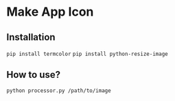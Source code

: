 # Make App Icon

## Installation

`pip install termcolor`
`pip install python-resize-image`

## How to use?

`python processor.py /path/to/image`